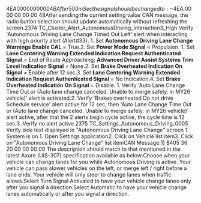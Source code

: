 $4EA 00 00 00 00 00 4BAfter 500 mSec the signal should be changed to:-​​​​​​​$4EA 00 00 00 00 00 48After sending the current setting value CAN message, the radio button selection should update automatically without refreshing the screen.2374 TC_Cluster_Alert_AutonomousDriving_Interaction3_High Verify 'Autonomous Driving Lane Change Timed Out Left' alert when interacting with high priority alert (Alert#33). 1. Set **Autonomous Driving Lane Change Warnings Enable CAL** = True.2. Set **Power Mode Signal** = Propulsion. 1. Set **Lane Centering Warning Extended Indication Request Authenticated Signal** = End of Route Approaching; **Advanced Driver Assist Systems Trim Level Indication Signal** = None.2. Set **Brake Overheated Indication On Signal** = Enable after 12 sec.3. Set **Lane Centering Warning Extended Indication Request Authenticated Signal** = No Indication.4. Set **Brake Overheated Indication On Signal** = Disable. 1. Verify 'Auto Lane Change Time Out or (Auto lane change canceled. Unable to merge safely. in MY26 vehicle)' alert is activated.2. Verify 'Brakes overheated Do not drive Schedule service' alert active for 12 sec, then 'Auto Lane Change Time Out or (Auto lane change canceled. Unable to merge safely. in MY26 vehicle)' alert active, after that the 2 alerts begin cycle active, the cycle time is 12 sec.3. Verify no alert active.2375 TC_Settings_Autonomous_Driving_0005 Verify side text displayed in "Autonomous Driving Lane Change" screen 1. System is on 1. Open Settings application2. Click on Vehicle list item3. Click on "Autonomous Driving Lane Change" list itemCAN Message:1) $405 36 20 00 00 00 00 The description should match to that mentioned in the latest Axure (UIS-307) specification available as below:Choose when your vehicle can change lanes for you while Autonomous Driving is active. Your vehicle can pass slower vehicles on the left, or merge left / right before a lane ends. Your vehicle will only steer to change lanes when traffic allows.Select Turn Signal Activated to have your vehicle change lanes only after you signal a direction.Select Automatic to have your vehicle change lanes automatically or after you signal a direction.
